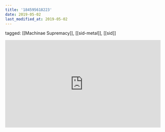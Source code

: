 ```yaml
---
title: '184595618223'
date: 2019-05-02
last_modified_at: 2019-05-02
---
```

tagged: [[Machinae Supremacy]], [[sid-metal]], [[sid]]
<iframe allow="accelerometer; autoplay; clipboard-write; encrypted-media; gyroscope; picture-in-picture" allowfullscreen="" frameborder="0" height="281" id="youtube_iframe" src="https://www.youtube.com/embed/vAN3b4JxN8c?feature=oembed&amp;enablejsapi=1&amp;origin=https://safe.txmblr.com&amp;wmode=opaque" width="500"></iframe>